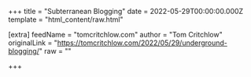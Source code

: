 
+++
title = "Subterranean Blogging"
date = 2022-05-29T00:00:00.000Z
template = "html_content/raw.html"

[extra]
feedName = "tomcritchlow.com"
author = "Tom Critchlow"
originalLink = "https://tomcritchlow.com/2022/05/29/underground-blogging/"
raw = ""

+++

